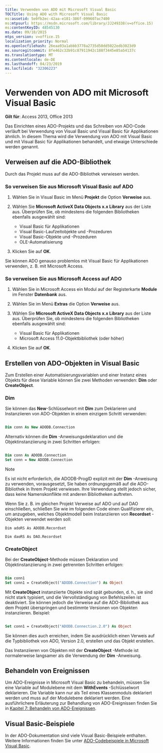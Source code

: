 ```yaml
---
title: Verwenden von ADO mit Microsoft Visual Basic
TOCTitle: Using ADO with Microsoft Visual Basic
ms:assetid: 5e0fb2ec-42aa-e181-386f-099607ac7400
ms:mtpsurl: https://msdn.microsoft.com/library/JJ249338(v=office.15)
ms:contentKeyID: 48545130
ms.date: 09/18/2015
mtps_version: v=office.15
localization_priority: Normal
ms.openlocfilehash: 26eaa93a1abbb3778a2735d50dd5022edb3023d9
ms.sourcegitcommit: 8fe462c32b91c87911942c188f3445e85a54137c
ms.translationtype: MT
ms.contentlocale: de-DE
ms.lasthandoff: 04/23/2019
ms.locfileid: "32306223"
---
```

# <a name="using-ado-with-microsoft-visual-basic"></a>Verwenden von ADO mit Microsoft Visual Basic

**Gilt für**: Access 2013, Office 2013

Das Einrichten eines ADO-Projekts und das Schreiben von ADO-Code verläuft bei Verwendung von Visual Basic und Visual Basic für Applikationen ähnlich. In diesem Thema wird die Verwendung von ADO mit Visual Basic und mit Visual Basic für Applikationen behandelt, und etwaige Unterschiede werden genannt.

## <a name="referencing-the-ado-library"></a>Verweisen auf die ADO-Bibliothek

Durch das Projekt muss auf die ADO-Bibliothek verwiesen werden.

### <a name="to-reference-ado-from-microsoft-visual-basic"></a>So verweisen Sie aus Microsoft Visual Basic auf ADO

1. Wählen Sie in Visual Basic im Menü **Projekt** die Option **Verweise** aus.

2. Wählen Sie **Microsoft ActiveX Data Objects x.x Library** aus der Liste aus. Überprüfen Sie, ob mindestens die folgenden Bibliotheken ebenfalls ausgewählt sind:
   
   - Visual Basic für Applikationen
   - Visual Basic-Laufzeitobjekte und -Prozeduren
   - Visual Basic-Objekte und -Prozeduren
   - OLE-Automatisierung

3. Klicken Sie auf **OK**.

Sie können ADO genauso problemlos mit Visual Basic für Applikationen verwenden, z. B. mit Microsoft Access.

### <a name="to-reference-ado-from-microsoft-access"></a>So verweisen Sie aus Microsoft Access auf ADO

1. Wählen Sie in Microsoft Access ein Modul auf der Registerkarte **Module** im Fenster **Datenbank** aus.

2. Wählen Sie im Menü **Extras** die Option **Verweise** aus.

3. Wählen Sie **Microsoft ActiveX Data Objects x.x Library** aus der Liste aus. Überprüfen Sie, ob mindestens die folgenden Bibliotheken ebenfalls ausgewählt sind:
    
   - Visual Basic für Applikationen
   - Microsoft Access 11.0-Objektbibliothek (oder höher)

4. Klicken Sie auf **OK**.

## <a name="creating-ado-objects-in-visual-basic"></a>Erstellen von ADO-Objekten in Visual Basic

Zum Erstellen einer Automatisierungsvariablen und einer Instanz eines Objekts für diese Variable können Sie zwei Methoden verwenden: **Dim** oder **CreateObject**.

### <a name="dim"></a>Dim

Sie können das **New**-Schlüsselwort mit **Dim** zum Deklarieren und Instanziieren von ADO-Objekten in einem einzigem Schritt verwenden:

```vb 
 
Dim conn As New ADODB.Connection 
```

Alternativ können die **Dim** -Anweisungsdeklaration und die Objektinstanziierung in zwei Schritten erfolgen:

```vb 
 
Dim conn As ADODB.Connection 
Set conn = New ADODB.Connection 
```

> [!NOTE]
> Es ist nicht erforderlich, die ADODB-ProgID explizit mit der **Dim** -Anweisung zu verwenden, vorausgesetzt, Sie haben ordnungsgemäß auf die ADO-Bibliothek in Ihrem Projekt verwiesen. Ihre Verwendung stellt jedoch sicher, dass keine Namenskonflikte mit anderen Bibliotheken auftreten.
> 
> Wenn Sie z. B. im gleichen Projekt Verweise auf ADO und auf DAO einschließen, schließen Sie wie im folgenden Code einen Qualifizierer ein, um anzugeben, welches Objektmodell beim Instanziieren von **Recordset** -Objekten verwendet werden soll:  
> 
> `Dim adoRS As ADODB.Recordset`  
>   
> `Dim daoRS As DAO.Recordset`

### <a name="createobject"></a>CreateObject

Bei der **CreateObject**-Methode müssen Deklaration und Objektinstanziierung in zwei getrennten Schritten erfolgen:

```vb 
 
Dim conn1 
Set conn1 = CreateObject("ADODB.Connection") As Object 
```

Mit **CreateObject** instanziierte Objekte sind spät gebunden, d. h., sie sind nicht stark typisiert, und die Vervollständigung von Befehlszeilen ist deaktiviert. Sie können jedoch die Verweise auf die ADO-Bibliothek aus dem Projekt überspringen und bestimmte Versionen von Objekten instanziieren. Beispiel:

```vb 
 
Set conn1 = CreateObject("ADODB.Connection.2.0") As Object 
```

Sie können dies auch erreichen, indem Sie ausdrücklich einen Verweis auf die Typbibliothek von ADO, Version 2.0, erstellen und das Objekt erstellen.

Das Instanziieren von Objekten mit der **CreateObject** -Methode ist normalerweise langsamer als die Verwendung der **Dim** -Anweisung.

## <a name="handling-events"></a>Behandeln von Ereignissen

Um ADO-Ereignisse in Microsoft Visual Basic zu behandeln, müssen Sie eine Variable auf Modulebene mit dem **WithEvents** -Schlüsselwort deklarieren. Die Variable kann nur als Teil eines Klassenmoduls deklariert werden und muss auf der Modulebene deklariert werden. Eine ausführlichere Erläuterung zur Behandlung von ADO-Ereignissen finden Sie in [Kapitel 7: Behandeln von ADO-Ereignissen](chapter-7-handling-ado-events.md).

## <a name="visual-basic-examples"></a>Visual Basic-Beispiele

In der ADO-Dokumentation sind viele Visual Basic-Beispiele enthalten. Weitere Informationen finden Sie unter [ADO-Codebeispiele in Microsoft Visual Basic](ado-code-examples-in-microsoft-visual-basic.md).

